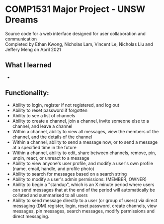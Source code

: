 # COMP1531 Major Project - UNSW Dreams

Source code for a web interface designed for user collaboration and communication\
Completed by Ethan Kwong, Nicholas Lam, Vincent Le, Nicholas Liu and Jeffery Meng on April 2021

## What I learned

* 

## Functionality:
* Ability to login, register if not registered, and log out
* Ability to reset password if forgotten
* Ability to see a list of channels
* Ability to create a channel, join a channel, invite someone else to a channel, and leave a channel
* Within a channel, ability to view all messages, view the members of the channel, and the details of the channel
* Within a channel, ability to send a message now, or to send a message at a specified time in the future
* Within a channel, ability to edit, share between channels, remove, pin, unpin, react, or unreact to a message
* Ability to view anyone's user profile, and modify a user's own profile (name, email, handle, and profile photo)
* Ability to search for messages based on a search string
* Ability to modify a user's admin permissions: (MEMBER, OWNER)
* Ability to begin a "standup", which is an X minute period where users can send messages that at the end of the period will automatically be collated and summarised to all users
* Ability to send message directly to a user (or group of users) via direct messaging (DM).register, login, reset password, create channels, view messages, pin messages, search messages, modify permissions and direct messaging.

